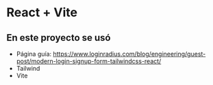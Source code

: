 # React + Vite

## En este proyecto se usó

- Página guía: https://www.loginradius.com/blog/engineering/guest-post/modern-login-signup-form-tailwindcss-react/
- Tailwind
- Vite
